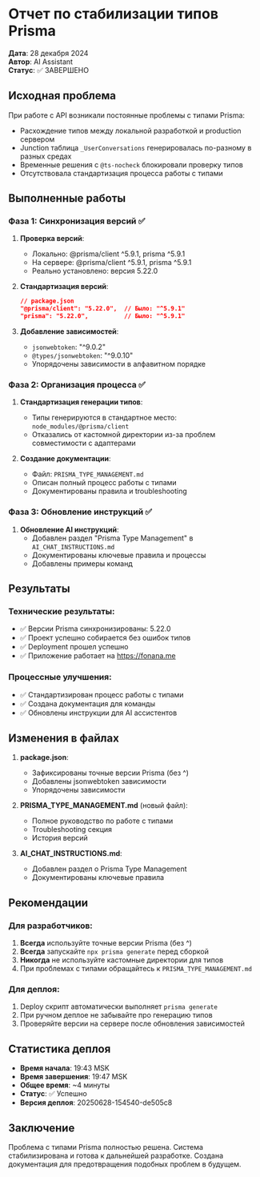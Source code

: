 # Отчет по стабилизации типов Prisma

**Дата**: 28 декабря 2024  
**Автор**: AI Assistant  
**Статус**: ✅ ЗАВЕРШЕНО

## Исходная проблема

При работе с API возникали постоянные проблемы с типами Prisma:
- Расхождение типов между локальной разработкой и production сервером
- Junction таблица `_UserConversations` генерировалась по-разному в разных средах
- Временные решения с `@ts-nocheck` блокировали проверку типов
- Отсутствовала стандартизация процесса работы с типами

## Выполненные работы

### Фаза 1: Синхронизация версий ✅

1. **Проверка версий**:
   - Локально: @prisma/client ^5.9.1, prisma ^5.9.1
   - На сервере: @prisma/client ^5.9.1, prisma ^5.9.1
   - Реально установлено: версия 5.22.0

2. **Стандартизация версий**:
   ```json
   // package.json
   "@prisma/client": "5.22.0",  // Было: "^5.9.1"
   "prisma": "5.22.0",          // Было: "^5.9.1"
   ```

3. **Добавление зависимостей**:
   - `jsonwebtoken`: "^9.0.2" 
   - `@types/jsonwebtoken`: "^9.0.10"
   - Упорядочены зависимости в алфавитном порядке

### Фаза 2: Организация процесса ✅

1. **Стандартизация генерации типов**:
   - Типы генерируются в стандартное место: `node_modules/@prisma/client`
   - Отказались от кастомной директории из-за проблем совместимости с адаптерами

2. **Создание документации**:
   - Файл: `PRISMA_TYPE_MANAGEMENT.md`
   - Описан полный процесс работы с типами
   - Документированы правила и troubleshooting

### Фаза 3: Обновление инструкций ✅

1. **Обновление AI инструкций**:
   - Добавлен раздел "Prisma Type Management" в `AI_CHAT_INSTRUCTIONS.md`
   - Документированы ключевые правила и процессы
   - Добавлены примеры команд

## Результаты

### Технические результаты:
- ✅ Версии Prisma синхронизированы: 5.22.0
- ✅ Проект успешно собирается без ошибок типов
- ✅ Deployment прошел успешно
- ✅ Приложение работает на https://fonana.me

### Процессные улучшения:
- ✅ Стандартизирован процесс работы с типами
- ✅ Создана документация для команды
- ✅ Обновлены инструкции для AI ассистентов

## Изменения в файлах

1. **package.json**:
   - Зафиксированы точные версии Prisma (без ^)
   - Добавлены jsonwebtoken зависимости
   - Упорядочены зависимости

2. **PRISMA_TYPE_MANAGEMENT.md** (новый файл):
   - Полное руководство по работе с типами
   - Troubleshooting секция
   - История версий

3. **AI_CHAT_INSTRUCTIONS.md**:
   - Добавлен раздел о Prisma Type Management
   - Документированы ключевые правила

## Рекомендации

### Для разработчиков:
1. **Всегда** используйте точные версии Prisma (без ^)
2. **Всегда** запускайте `npx prisma generate` перед сборкой
3. **Никогда** не используйте кастомные директории для типов
4. При проблемах с типами обращайтесь к `PRISMA_TYPE_MANAGEMENT.md`

### Для деплоя:
1. Deploy скрипт автоматически выполняет `prisma generate`
2. При ручном деплое не забывайте про генерацию типов
3. Проверяйте версии на сервере после обновления зависимостей

## Статистика деплоя

- **Время начала**: 19:43 MSK
- **Время завершения**: 19:47 MSK
- **Общее время**: ~4 минуты
- **Статус**: ✅ Успешно
- **Версия деплоя**: 20250628-154540-de505c8

## Заключение

Проблема с типами Prisma полностью решена. Система стабилизирована и готова к дальнейшей разработке. Создана документация для предотвращения подобных проблем в будущем. 